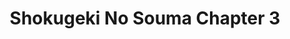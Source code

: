 ---
layout: item

title: Shokugeki No Souma Chapter 3
href: shokugeki-no-souma-chapter-3
tags: shokugeki-no-souma
chapter: 3

synopsis: Centuries ago, mankind was slaughtered to near extinction by monstrous humanoid creatures called titans, forcing humans to hide in fear behind enormous concentric walls. What makes these giants truly terrifying is that their taste for human flesh is not born out of hunger but what appears to be out of pleasure. To ensure their survival, the remnants of humanity began living within defensive barriers, resulting in one hundred years without a single titan encounter. However, that fragile calm is soon shattered when a colossal titan manages to breach the supposedly impregnable outer wall, reigniting the fight for survival against the man-eating abominations.

categories: manhwa
image: /assets/images/shokugeki-no-souma-chapter-3/00.jpg
---